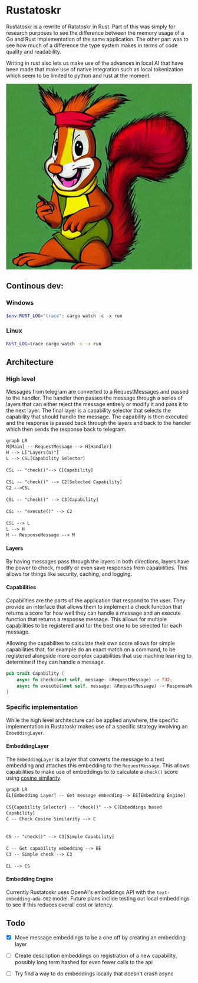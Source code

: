 # Rustatoskr
Rustatoskr is a rewrite of Ratatoskr in Rust. Part of this was simply for research purposes to see the difference between the memory usage of a Go and Rust implementation of the same application. The other part was to see how much of a difference the type system makes in terms of code quality and readability.

Writing in rust also lets us make use of the advances in local AI that have been made that make use of native integration such as local tokenization which seem to be limited to python and rust at the moment.

![Rustatoskr](docs/logo.jpg)

## Continous dev:

### Windows
```powershell
$env:RUST_LOG="trace"; cargo watch -c -x run
```

### Linux
```sh
RUST_LOG=trace cargo watch -c -x run
```
## Architecture

### High level
Messages from telegram are converted to a RequestMessages and passed to the handler. The handler then passes the message through a series of layers that can either reject the message entirely or modify it and pass it to the next layer. The final layer is a capability selector that selects the capability that should handle the message. The capability is then executed and the response is passed back through the layers and back to the handler which then sends the response back to telegram.

```mermaid
graph LR
M[Main] -- RequestMessage --> H[Handler] 
H --> L["Layers(n)"]
L --> CSL[Capability Selector]

CSL -- "check()"--> C[Capability]

CSL -- "check()" --> C2[Selected Capability]
C2 -->CSL

CSL -- "check()" --> C3[Capability]

CSL -- "execute()" --> C2

CSL --> L
L --> H
H -- ResponseMessage --> M
```

#### Layers
By having messages pass through the layers in both directions, layers have the power to check, modify or even save responses from capabilities. This allows for things like security, caching, and logging.

#### Capabilities

Capabilities are the parts of the application that respond to the user. They provide an interface that allows them to implement a check function that returns a score for how well they can handle a message and an execute function that returns a response message. This allows for multiple capabilities to be registered and for the best one to be selected for each message.

Allowing the capabilites to calculate their own score allows for simple capabilities
that, for example do an exact match on a command, to be registered alongside more complex capabilities that use machine learning to determine if they can handle a message.

```rust
pub trait Capability {
    async fn check(&mut self, message: &RequestMessage) -> f32;
    async fn execute(&mut self, message: &RequestMessage) -> ResponseMessage;
}
```

### Specific implementation
While the high level architecture can be applied anywhere, the specific implementation in Rustatoskr makes use of a specific strategy involving an `EmbeddingLayer`.

#### EmbeddingLayer
The `EmbeddingLayer` is a layer that converts the message to a text embedding and attaches this embedding to the `RequestMessage`. This allows capabilities to make use of embeddings to to calculate a `check()` score using [cosine similarity](https://en.wikipedia.org/wiki/Cosine_similarity).

```mermaid
graph LR
EL[Embedding Layer] -- Get message embedding--> EE[Embedding Engine]

CS{Capability Selector} -- "check()" --> C[Embeddings based Capability]
C -- Check Cosine Similarity --> C


CS -- "check()" --> C3[Simple Capability]

C -- Get capability embedding --> EE
C3 -- Simple check --> C3

EL --> CS
```

#### Embedding Engine
Currently Rustatoskr uses OpenAI's embeddings API with the `text-embedding-ada-002` model. Future plans inclide testing out local embeddings to see if this reduces overall cost or latency. 

## Todo
- [x] Move message embeddings to be a one off by creating an embedding layer
- [ ] Create description embeddings on registration of a new capability, possibly long term hashed for even fewer calls to the api
- [ ] Try find a way to do embeddings locally that doesn't crash async

